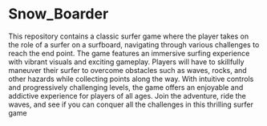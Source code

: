 # Snow_Boarder
This repository contains a classic surfer game where the player takes on the role of a surfer on a surfboard, navigating through various challenges to reach the end point. The game features an immersive surfing experience with vibrant visuals and exciting gameplay. Players will have to skillfully maneuver their surfer to overcome obstacles such as waves, rocks, and other hazards while collecting points along the way. With intuitive controls and progressively challenging levels, the game offers an enjoyable and addictive experience for players of all ages.
Join the adventure, ride the waves, and see if you can conquer all the challenges in this thrilling surfer game
